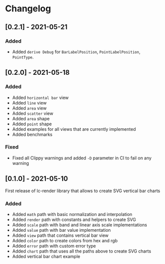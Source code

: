 # Changelog

## [0.2.1] - 2021-05-21

### Added

- Added `derive Debug` for `BarLabelPosition`, `PointLabelPosition`, `PointType`.

## [0.2.0] - 2021-05-18

### Added

- Added `horizontal bar` view
- Added `line` view
- Added `area` view
- Added `scatter` view
- Added `area` shape
- Added `point` shape
- Added examples for all views that are currently implemented
- Added benchmarks

### Fixed

- Fixed all Clippy warnings and added `-D` parameter in CI to fail on any warning

## [0.1.0] - 2021-05-10

First release of lc-render library that allows to create SVG vertical bar charts

### Added

- Added `math` path with basic normalization and interpolation
- Added `render` path with constants and helpers to create SVG
- Added `scale` path with band and linear axis scale implementations
- Added `value` path with bar value implementation
- Added `view` path that contains vertical bar view
- Added `color` path to create colors from hex and rgb
- Added `error` path with custom error type
- Added `chart` path that uses all the paths above to create SVG charts
- Added vertical bar chart example